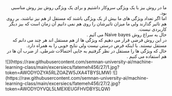 <div dir="rtl">
ما در روش بیز با یک ویژگی سروکار داشتیم و برای یک ویژگی روش بیز روش مناسبی بود.
<br/>
اما اگر تعداد ویژگی های ما بیش از یک ویژگی باشند که مستقل از هم نیز نباشند،
بر روی هم تاثیر گذارند ولی ما میزان تاثیرشان را روی هم نمی دانیم آن زمان است که بیز دیگر کاربردی نیست.
<br/>
حال به سراغ روش Naive bayes می آئیم .
<br/>
در این روش فرضی قرار می دهیم که ویژگی ها از هم مستقل اند هر چند می دانم که مستقل نیستند. با اینکه فرض درستی نیست ولی نتایج خوبی را به همراه دارد.
<br/>
حال که ویژگی ها را مستقل در نظر گرفتیم به جایی احتمالات شرطی، از ضرب آن ها  در هم استفاده می کنیم .
</div>
![](https://raw.githubusercontent.com/semnan-university-ai/machine-learning-class/main/excersiecs/fatemeh456/27/1.jpg?token=AWODYOZYA5RLZOAZW5JXA4TBYSLMW)
![](https://raw.githubusercontent.com/semnan-university-ai/machine-learning-class/main/excersiecs/fatemeh456/27/2.jpg?token=AWODYOYVQL5LMEXIEUGFHVDBYSLQW)
